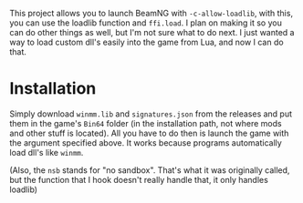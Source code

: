 This project allows you to launch BeamNG with `-c-allow-loadlib`, with this, you can use the loadlib function and `ffi.load`.
I plan on making it so you can do other things as well, but I'm not sure what to do next. I just wanted a way to load custom dll's easily into the game from Lua, and now I can do that.

# Installation
Simply download `winmm.lib` and `signatures.json` from the releases and put them in the game's `Bin64` folder (in the installation path, not where mods and other stuff is located).
All you have to do then is launch the game with the argument specified above. It works because programs automatically load dll's like `winmm`.

(Also, the `nsb` stands for "no sandbox". That's what it was originally called, but the function that I hook doesn't really handle that, it only handles loadlib)